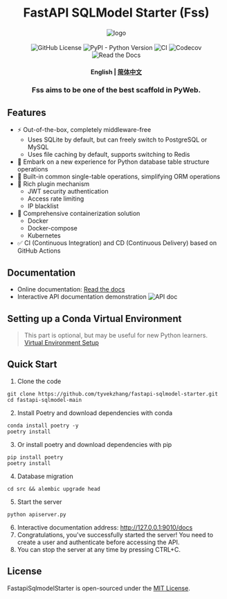 <div  align="center" style="margin-top: 3%">
   <h1>
     FastAPI SQLModel Starter (Fss)
   </h1>
   <p>
     <img src="https://raw.githubusercontent.com/tyvekzhang/fastapi-sqlmodel-starter/main/docs/source/_static/img/fss.svg" alt="logo" style="vertical-align:middle; margin: 0.5%"/>
   </p>
   <p>
     <img alt="GitHub License" src="https://img.shields.io/github/license/tyvekzhang/fastapi-sqlmodel-starter">
     <img alt="PyPI - Python Version" src="https://img.shields.io/pypi/pyversions/fastapi-sqlmodel-starter">
     <img alt="CI" src="https://github.com/tyvekzhang/fastapi-sqlmodel-starter/actions/workflows/ci.yaml/badge.svg">
     <img alt="Codecov" src="https://img.shields.io/codecov/c/github/tyvekzhang/fastapi-sqlmodel-starter">
     <img alt="Read the Docs" src="https://img.shields.io/readthedocs/fastapi-sqlmodel-starter">
   </p>
   <h4>
      <p>
        <b>English</b> |
        <a href="https://github.com/tyvekzhang/fastapi-sqlmodel-starter/blob/main/README.md">简体中文</a>
     </p>
   </h4>
   <h3>
    Fss aims to be one of the best scaffold in PyWeb.
   </h3>
</div>

## Features
- ⚡ Out-of-the-box, completely middleware-free
   - Uses SQLite by default, but can freely switch to PostgreSQL or MySQL
   - Uses file caching by default, supports switching to Redis
- 🚢 Embark on a new experience for Python database table structure operations
- 🚀 Built-in common single-table operations, simplifying ORM operations
- 🎨 Rich plugin mechanism
   - JWT security authentication
   - Access rate limiting
   - IP blacklist
- 🐋 Comprehensive containerization solution
  - Docker
  - Docker-compose
  - Kubernetes
- ✅ CI (Continuous Integration) and CD (Continuous Delivery) based on GitHub Actions

## Documentation
- Online documentation: [Read the docs](https://fastapi-sqlmodel-starter.readthedocs.io/en/latest/)
- Interactive API documentation demonstration
  <img alt="API doc"  src="https://raw.githubusercontent.com/tyvekzhang/fastapi-sqlmodel-starter/main/docs/img/api_doc.png">


## Setting up a Conda Virtual Environment
> This part is optional, but may be useful for new Python learners. [Virtual Environment Setup](https://github.com/tyvekzhang/fastapi-sqlmodel-starter/blob/main/docs/VIRTUAL_ENV_en.md)

## Quick Start
1. Clone the code
```shell
git clone https://github.com/tyvekzhang/fastapi-sqlmodel-starter.git
cd fastapi-sqlmodel-main
```
2. Install Poetry and download dependencies with conda
```shell
conda install poetry -y
poetry install
```
3. Or install poetry and download dependencies with pip
```shell
pip install poetry
poetry install
```
4. Database migration
```shell
cd src && alembic upgrade head
```
5. Start the server
```shell
python apiserver.py
```
6. Interactive documentation address: http://127.0.0.1:9010/docs
7. Congratulations, you've successfully started the server! You need to create a user and authenticate before
   accessing the API.
8. You can stop the server at any time by pressing CTRL+C.

## License

FastapiSqlmodelStarter is open-sourced under the [MIT License](https://opensource.org/licenses/MIT).
